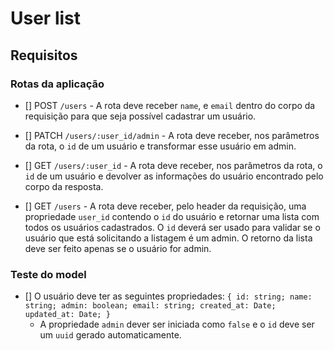 # User list

## Requisitos

### **Rotas da aplicação**

- [] POST `/users` - A rota deve receber `name`, e `email` dentro do corpo da requisição para que seja possível cadastrar um usuário.

- [] PATCH `/users/:user_id/admin` - A rota deve receber, nos parâmetros da rota, o `id` de um usuário e transformar esse usuário em admin.

- [] GET `/users/:user_id` - A rota deve receber, nos parâmetros da rota, o `id` de um usuário e devolver as informações do usuário encontrado pelo corpo da resposta.

- [] GET `/users` - A rota deve receber, pelo header da requisição, uma propriedade `user_id` contendo o `id` do usuário e retornar uma lista com todos os usuários cadastrados. O `id` deverá ser usado para validar se o usuário que está solicitando a listagem é um admin. O retorno da lista deve ser feito apenas se o usuário for admin.

### **Teste do model**

- [] O usuário deve ter as seguintes propriedades:
  `{
    id: string;
    name: string;
    admin: boolean;
    email: string;
    created_at: Date;
    updated_at: Date;
  }`
  - A propriedade `admin` dever ser iniciada como `false` e o `id` deve ser um `uuid` gerado automaticamente.
  